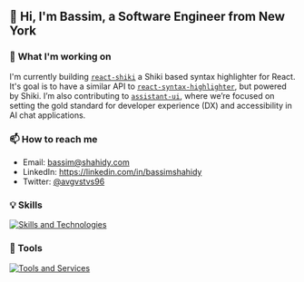 ##  🤖 Hi, I'm Bassim, a Software Engineer from New York

### 🔭 **What I'm working on**
I'm currently building [`react-shiki`](https://github.com/AVGVSTVS96/react-shiki/) a Shiki based syntax highlighter for React. It's goal is to have a similar API to [`react-syntax-highlighter`](https://github.com/react-syntax-highlighter/react-syntax-highlighter), but powered by Shiki. I’m also contributing to [`assistant-ui`](https://github.com/assistant-ui/assistant-ui), where we’re focused on setting the gold standard for developer experience (DX) and accessibility in AI chat applications.

### 📫 **How to reach me**
- Email: bassim@shahidy.com
- LinkedIn: https://linkedin.com/in/bassimshahidy
- Twitter: [@avgvstvs96](https://x.com/AVGVSTVS96)

### 💡 Skills
<p align="left">
  <a href="https://skillicons.dev">
    <img src="https://skillicons.dev/icons?i=html,css,js,ts,nodejs,tailwind,astro,react,nextjs,py,fastapi,git" alt="Skills and Technologies" />
  </a>
</p>


### 🧰 Tools
<p align="left">
  <a href="https://skillicons.dev">
    <img src="https://skillicons.dev/icons?i=vite,vitest,cloudflare,vercel,npm,pnpm,bun,vscode,neovim,bash,nix,github" alt="Tools and Services" />
  </a>
</p>

<!--
- 🌱 I’m currently learning ...
- 👯 I’m looking to collaborate on ...
- 🤔 I’m looking for help with ...
- 💬 Ask me about ...
- 😄 Pronouns: ...
- ⚡ Fun fact: ...
-->



